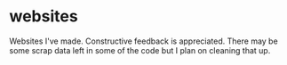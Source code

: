 websites
========

Websites I've made.
Constructive feedback is appreciated. There may be some scrap data left in some
of the code but I plan on cleaning that up.
